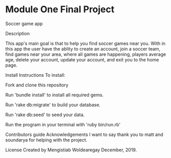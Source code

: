 Module One Final Project
========================


Soccer game app

Description


This app's main goal is that to help you find soccer games near you. With in this app the user have the ablity to create an account, join a soccer team, find games near your area, where all games are happening, players average age, delete your account, update your account, and exit you to the home page.

Install Instructions
To install:

Fork and clone this repository

Run 'bundle install' to install all required gems.

Run 'rake db:migrate' to build your database.

Run 'rake db:seed' to seed your data.

Run the program in your terminal with 'ruby bin/run.rb'

Contributors guide
Acknowledgements
I want to say thank you  to matt and soundarya for helping with the project. 

License
Created by Mengistiab Woldearegay December, 2019.
